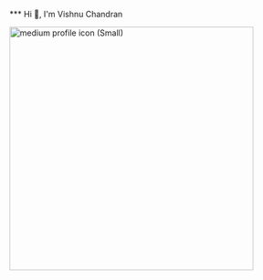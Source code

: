 ***   Hi 👋, I'm Vishnu Chandran



<img width="427" alt="medium profile icon (Small)" src="https://github.com/VishAstra/VishAstra/assets/122463168/2a170c52-afcd-43dd-8825-e9677dc2da91">


<!--
**VishAstra/VishAstra** is a ✨ _special_ ✨ repository because its `README.md` (this file) appears on your GitHub profile.

Here are some ideas to get you started:

- 🔭 I’m currently working on ...
- 🌱 I’m currently learning ...
- 👯 I’m looking to collaborate on ...
- 🤔 I’m looking for help with ...
- 💬 Ask me about ...
- 📫 How to reach me: ...
- 😄 Pronouns: ...
- ⚡ Fun fact: ...
-->
